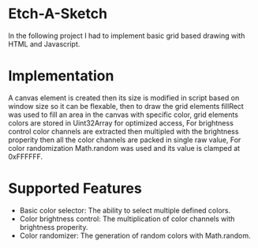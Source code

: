 # Etch-A-Sketch
In the following project I had to implement basic grid based drawing with HTML and Javascript.
# Implementation
A canvas element is created then its size is modified in script based on window size so it can be flexable,
then to draw the grid elements fillRect was used to fill an area in the canvas with specific color, grid elements colors
are stored in Uint32Array for optimized access, For brightness control color channels are extracted then multipled
with the brightness properity then all the color channels are packed in single raw value, For color randomization
Math.random was used and its value is clamped at 0xFFFFFF.
# Supported Features
* Basic color selector: The ability to select multiple defined colors.
* Color brightness control: The multiplication of color channels with brightness properity.
* Color randomizer: The generation of random colors with Math.random.

